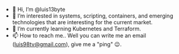 - 👋 Hi, I’m @luis13byte
- 👀 I’m interested in systems, scripting, containers, and emerging technologies that are interesting for the current market.
- 🌱 I’m currently learning Kubernetes and Terraform.
- 📫 How to reach me.. Well you can write me an email (luis98tv@gmail.com), give me a "ping" :wink:.

<!---
luis13byte/luis13byte is a ✨ special ✨ repository because its `README.md` (this file) appears on your GitHub profile.
You can click the Preview link to take a look at your changes.
--->
